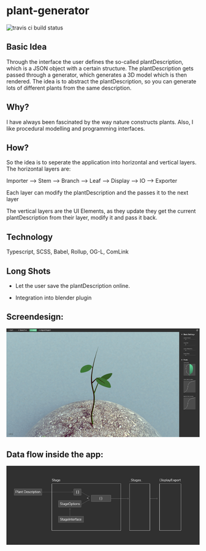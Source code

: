 # plant-generator

![travis ci build status](https://api.travis-ci.com/jim-fx/plantarium.svg?branch=master)

## Basic Idea

Through the interface the user defines the so-called plantDescription, which is a JSON object with a certain structure. The plantDescription gets passed through a generator, which generates a 3D model which is then rendered.
The idea is to abstract the plantDescription, so you can generate lots of different plants from the same description.

## Why?

I have always been fascinated by the way nature constructs plants. Also, I like procedural modelling and programming interfaces.

## How?

So the idea is to seperate the application into horizontal and vertical layers. The horizontal layers are:

Importer --> Stem --> Branch --> Leaf --> Display --> IO --> Exporter

Each layer can modify the plantDescription and the passes it to the next layer

The vertical layers are the UI Elements, as they update they get the current plantDescription from their layer, modify it and pass it back.

## Technology

Typescript, SCSS, Babel, Rollup, OG-L, ComLink

## Long Shots

- Let the user save the plantDescription online.

- Integration into blender plugin

## Screendesign:

![screendesign leaves](https://raw.githubusercontent.com/jim-fx/plant-generator/master/design/screendesign/leaves.jpg)

## Data flow inside the app:

![screendesign leaves](https://raw.githubusercontent.com/jim-fx/plant-generator/master/design/screendesign/data%20flow%20through%20stages.jpg)
